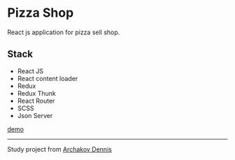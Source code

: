 # Pizza Shop

React js application for pizza sell shop.

## Stack

-   React JS
-   React content loader
-   Redux
-   Redux Thunk
-   React Router
-   SCSS
-   Json Server

[demo](https://react-pizza-shop1.herokuapp.com/)

---

Study project from [Archakov Dennis](https://github.com/Archakov06/react-pizza)
